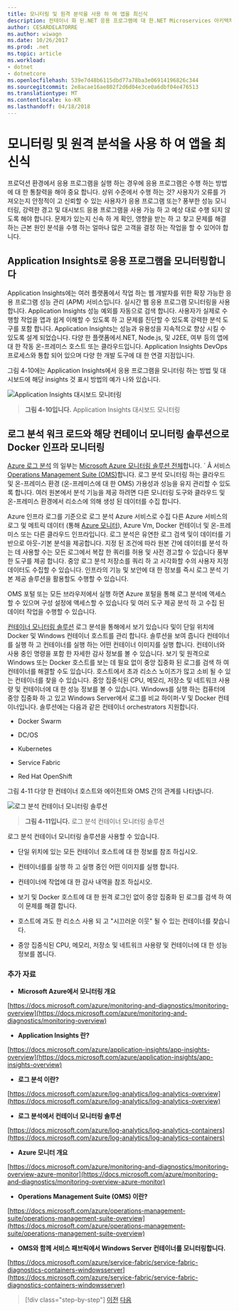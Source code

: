 ```yaml
---
title: 모니터링 및 원격 분석을 사용 하 여 앱을 최신식
description: 컨테이너 화 된.NET 응용 프로그램에 대 한.NET Microservices 아키텍처 | 모니터링 및 원격 분석을 사용 하 여 앱을 최신식
author: CESARDELATORRE
ms.author: wiwagn
ms.date: 10/26/2017
ms.prod: .net
ms.topic: article
ms.workload:
- dotnet
- dotnetcore
ms.openlocfilehash: 539e7d48b6115dbd77a78ba3e06914196826c344
ms.sourcegitcommit: 2e8acae16ae802f2d6d04e3ce0a6dbf04e476513
ms.translationtype: MT
ms.contentlocale: ko-KR
ms.lasthandoff: 04/18/2018
---
```

# <a name="modernize-your-apps-with-monitoring-and-telemetry"></a>모니터링 및 원격 분석을 사용 하 여 앱을 최신식

프로덕션 환경에서 응용 프로그램을 실행 하는 경우에 응용 프로그램은 수행 하는 방법에 대 한 통찰력을 해야 중요 합니다. 상위 수준에서 수행 하는 것? 사용자가 오류를 가져오는지 안정적이 고 신뢰할 수 있는 사용자가 응용 프로그램 또는? 풍부한 성능 모니터링, 강력한 경고 및 대시보드 응용 프로그램을 사용 가능 하 고 예상 대로 수행 되지 않도록 해야 합니다. 문제가 있는지 신속 하 게 확인, 영향을 받는 하 고 찾고 문제를 해결 하는 근본 원인 분석을 수행 하는 얼마나 많은 고객을 결정 하는 작업을 할 수 있어야 합니다.

## <a name="monitor-your-application-with-application-insights"></a>Application Insights로 응용 프로그램을 모니터링합니다

Application Insights에는 여러 플랫폼에서 작업 하는 웹 개발자를 위한 확장 가능한 응용 프로그램 성능 관리 (APM) 서비스입니다. 실시간 웹 응용 프로그램 모니터링을 사용 합니다. Application Insights 성능 예외를 자동으로 검색 합니다. 사용자가 실제로 수행할 작업을 앱과 쉽게 이해할 수 있도록 하 고 문제를 진단할 수 있도록 강력한 분석 도구를 포함 합니다. Application Insights는 성능과 유용성을 지속적으로 향상 시킬 수 있도록 설계 되었습니다. 다양 한 플랫폼에서.NET, Node.js, 및 J2EE, 여부 등의 앱에 대 한 작동 온-프레미스 호스트 또는 클라우드입니다. Application Insights DevOps 프로세스와 통합 되어 있으며 다양 한 개발 도구에 대 한 연결 지점입니다.

그림 4-10에는 Application Insights에서 응용 프로그램을 모니터링 하는 방법 및 대시보드에 해당 insights 것 표시 방법의 예가 나와 있습니다.

![Application Insights 대시보드 모니터링](./media/image10.png)

> **그림 4-10입니다.** Application Insights 대시보드 모니터링

## <a name="monitor-your-docker-infrastructure-with-log-analytics-and-its-container-monitoring-solution"></a>로그 분석 워크 로드와 해당 컨테이너 모니터링 솔루션으로 Docker 인프라 모니터링

[Azure 로그 분석](https://docs.microsoft.com/azure/log-analytics/log-analytics-overview) 의 일부는 [Microsoft Azure 모니터링 솔루션 전체](https://docs.microsoft.com/azure/monitoring-and-diagnostics/monitoring-overview)합니다. ´ Â 서비스 [Operations Management Suite (OMS)](https://docs.microsoft.com/azure/operations-management-suite/operations-management-suite-overview)합니다. 로그 분석 모니터링 하는 클라우드 및 온-프레미스 환경 (온-프레미스에 대 한 OMS) 가용성과 성능을 유지 관리할 수 있도록 합니다. 여러 원본에서 분석 기능을 제공 하려면 다른 모니터링 도구와 클라우드 및 온-프레미스 환경에서 리소스에 의해 생성 된 데이터를 수집 합니다.

Azure 인프라 로그를 기준으로 로그 분석 Azure 서비스로 수집 다른 Azure 서비스의 로그 및 메트릭 데이터 (통해 [Azure 모니터](https://docs.microsoft.com/azure/monitoring-and-diagnostics/monitoring-overview-azure-monitor)), Azure Vm, Docker 컨테이너 및 온-프레미스 또는 다른 클라우드 인프라입니다. 로그 분석은 유연한 로그 검색 및이 데이터를 기반으로 아웃-기본 분석을 제공합니다. 지정 된 조건에 따라 원본 간에 데이터를 분석 하는 데 사용할 수는 모든 로그에서 복잡 한 쿼리를 허용 및 사전 경고할 수 있습니다 풍부한 도구를 제공 합니다. 중앙 로그 분석 저장소를 쿼리 하 고 시각화할 수의 사용자 지정 데이터도 수집할 수 있습니다. 인프라의 기능 및 보안에 대 한 정보를 즉시 로그 분석 기본 제공 솔루션을 활용할도 수행할 수 있습니다.

OMS 포털 또는 모든 브라우저에서 실행 하면 Azure 포털을 통해 로그 분석에 액세스할 수 있으며 구성 설정에 액세스할 수 있습니다 및 여러 도구 제공 분석 하 고 수집 된 데이터 작업을 수행할 수 있습니다.

[컨테이너 모니터링 솔루션](https://docs.microsoft.com/azure/log-analytics/log-analytics-containers) 로그 분석을 통해에서 보기 있습니다 및이 단일 위치에 Docker 및 Windows 컨테이너 호스트를 관리 합니다. 솔루션을 보여 줍니다 컨테이너를 실행 하 고 컨테이너를 실행 하는 어떤 컨테이너 이미지를 실행 합니다. 컨테이너와 사용 중인 명령을 포함 한 자세한 감사 정보를 볼 수 있습니다. 보기 및 원격으로 Windows 또는 Docker 호스트를 보는 데 필요 없이 중앙 집중화 된 로그를 검색 하 여 컨테이너를 해결할 수도 있습니다. 호스트에서 초과 리소스 노이즈가 많고 소비 될 수 있는 컨테이너를 찾을 수 있습니다. 중앙 집중식된 CPU, 메모리, 저장소 및 네트워크 사용량 및 컨테이너에 대 한 성능 정보를 볼 수 있습니다. Windows를 실행 하는 컴퓨터에 중앙 집중화 하 고 있고 Windows Server에서 로그를 비교 하이퍼-V 및 Docker 컨테이너입니다. 솔루션에는 다음과 같은 컨테이너 orchestrators 지원합니다.

-   Docker Swarm

-   DC/OS

-   Kubernetes

-   Service Fabric

-   Red Hat OpenShift

그림 4-11 다양 한 컨테이너 호스트와 에이전트와 OMS 간의 관계를 나타냅니다.

![로그 분석 컨테이너 모니터링 솔루션](./media/image11.png)

> **그림 4-11입니다.** 로그 분석 컨테이너 모니터링 솔루션

로그 분석 컨테이너 모니터링 솔루션을 사용할 수 있습니다.

-   단일 위치에 있는 모든 컨테이너 호스트에 대 한 정보를 참조 하십시오.

-   컨테이너를를 실행 하 고 실행 중인 어떤 이미지를 실행 합니다.

-   컨테이너에 작업에 대 한 감사 내역을 참조 하십시오.

-   보기 및 Docker 호스트에 대 한 원격 로그인 없이 중앙 집중화 된 로그를 검색 하 여이 문제를 해결 합니다.

-   호스트에 과도 한 리소스 사용 되 고 "시끄러운 이웃" 될 수 있는 컨테이너를 찾습니다.

-   중앙 집중식된 CPU, 메모리, 저장소 및 네트워크 사용량 및 컨테이너에 대 한 성능 정보를 봅니다.

### <a name="additional-resources"></a>추가 자료

-   **Microsoft Azure에서 모니터링 개요**

[https://docs.microsoft.com/azure/monitoring-and-diagnostics/monitoring-overview](https://docs.microsoft.com/azure/monitoring-and-diagnostics/monitoring-overview)

-   **Application Insights 란?**

[https://docs.microsoft.com/azure/application-insights/app-insights-overview](https://docs.microsoft.com/azure/application-insights/app-insights-overview)

-   **로그 분석 이란?**

[https://docs.microsoft.com/azure/log-analytics/log-analytics-overview](https://docs.microsoft.com/azure/log-analytics/log-analytics-overview)

-   **로그 분석에서 컨테이너 모니터링 솔루션**

[https://docs.microsoft.com/azure/log-analytics/log-analytics-containers](https://docs.microsoft.com/azure/log-analytics/log-analytics-containers)

-   **Azure 모니터 개요**

[https://docs.microsoft.com/azure/monitoring-and-diagnostics/monitoring-overview-azure-monitor](https://docs.microsoft.com/azure/monitoring-and-diagnostics/monitoring-overview-azure-monitor)

-   **Operations Management Suite (OMS) 이란?**

[https://docs.microsoft.com/azure/operations-management-suite/operations-management-suite-overview](https://docs.microsoft.com/azure/operations-management-suite/operations-management-suite-overview)

-   **OMS와 함께 서비스 패브릭에서 Windows Server 컨테이너를 모니터링합니다.**

[https://docs.microsoft.com/azure/service-fabric/service-fabric-diagnostics-containers-windowsserver](https://docs.microsoft.com/azure/service-fabric/service-fabric-diagnostics-containers-windowsserver)

>[!div class="step-by-step"]
[이전](build-resilient-services-ready-for-the-cloud-embrace-transient-failures-in-the-cloud.md)
[다음](modernize-your-apps-lifecycle-with-ci-cd-pipelines-and-devops-tools-in-the-cloud.md)
